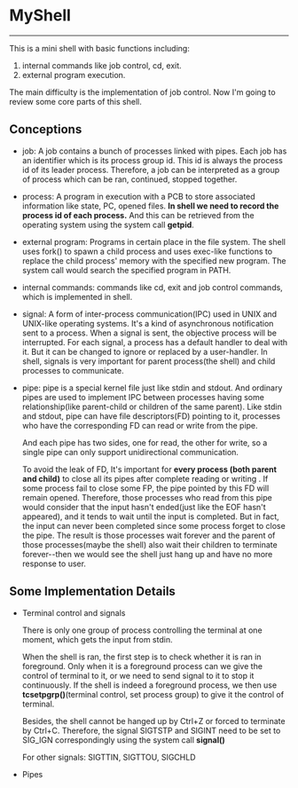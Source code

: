 # MyShell
------------------------

This is a mini shell with basic functions including:
 
1. internal commands like job control, cd, exit.
2. external program execution.

The main difficulty is the implementation of job control. Now I'm going to review some core parts of this shell.

## Conceptions

* job: A job contains a bunch of processes linked with pipes. Each job has an identifier which is its process group id. This id is always the process id of its leader process. Therefore, a job can be interpreted as a group of process which can be ran, continued, stopped together. 


* process: A program in execution with a PCB to store associated information like state, PC, opened files. **In shell we need to record the process id of each process.** And this can be retrieved from the operating system using the system call **getpid**.

* external program: Programs in certain place in the file system. The shell uses fork() to spawn a child process and uses exec-like functions to replace the child process' memory with the specified new program. The system call would search the specified program in PATH.

* internal commands: commands like cd, exit and job control commands, which is implemented in shell.

* signal: A form of inter-process communication(IPC) used in UNIX and UNIX-like operating systems. It's a kind of asynchronous notification sent to a process. When a signal is sent, the objective process will be interrupted. For each signal, a process has a default handler to deal with it. But it can be changed to ignore or replaced by a user-handler. In shell, signals is very important for parent process(the shell) and child processes to communicate.

* pipe: pipe is a special kernel file just like stdin and stdout. And ordinary pipes are used to implement IPC between processes having some relationship(like parent-child or children of the same parent). Like stdin and stdout, pipe can have file descriptors(FD) pointing to it, processes who have the corresponding FD can read or write from the pipe. 

	And each pipe has two sides, one for read, the other for write, so a single pipe can only support unidirectional communication.
	
	To avoid the leak of FD, It's important for **every process (both parent and child)** to close all its pipes after complete reading or writing . If some process fail to close some FP, the pipe pointed by this FD will remain opened. Therefore, those processes who read from this pipe would consider that the input hasn't ended(just like the EOF hasn't appeared), and it tends to wait until the input is completed. But in fact, the input can never been completed since some process forget to close the pipe. The result is those processes wait forever and the parent of those processes(maybe the shell) also wait their children to terminate forever--then we would see the shell just hang up and have no more response to user.   



## Some Implementation Details

* Terminal control and signals 

	There is only one group of process controlling the terminal at one moment, which gets the input from stdin. 
	
	When the shell is ran, the first step is to check whether it is ran in foreground. Only when it is a foreground process can we give the control of terminal to it, or we need to send signal to it to stop it continuously. If the shell is indeed a foreground process, we then use **tcsetpgrp()**(terminal control, set process group) to give it the control of terminal.
	
	Besides, the shell cannot be hanged up by Ctrl+Z or forced to terminate by Ctrl+C. Therefore, the signal SIGTSTP and SIGINT need to be set to SIG_IGN correspondingly using the system call **signal()** 

	For other signals: SIGTTIN, SIGTTOU, SIGCHLD

* Pipes







